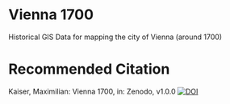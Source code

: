 # Vienna 1700
 Historical GIS Data for mapping the city of Vienna (around 1700)

# Recommended Citation
Kaiser, Maximilian: Vienna 1700, in: Zenodo, v1.0.0 [![DOI](https://zenodo.org/badge/DOI/10.5281/zenodo.7198540.svg)](https://doi.org/10.5281/zenodo.7198540)
